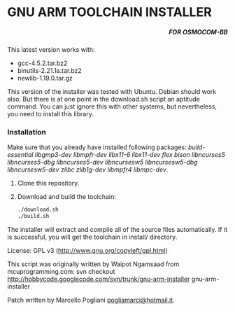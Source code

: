 GNU ARM TOOLCHAIN INSTALLER
===========================
<h5 align="right">FOR OSMOCOM-BB</h5>

This latest version works with: 

 * gcc-4.5.2.tar.bz2
 * binutils-2.21.1a.tar.bz2
 * newlib-1.19.0.tar.gz

This version of the installer was tested with Ubuntu. Debian should work also. But there is at one point in the download.sh script an aptitude command. You can just ignore this with other systems, but nevertheless, you need to install this library.

<h3>Installation</h3>
Make sure that you already have installed following packages: <i>build-essential libgmp3-dev libmpfr-dev libx11-6 libx11-dev flex bison libncurses5 libncurses5-dbg libncurses5-dev libncursesw5 libncursesw5-dbg libncursesw5-dev zlibc zlib1g-dev libmpfr4 libmpc-dev</i>.

1. Clone this repository.

2. Download and build the toolchain:
	```bash
	./download.sh
	./build.sh
	```

The installer will extract and compile all of the source files automatically. If it is successful, you will get the toolchain in install/ directory.

License: 
GPL v3 (http://www.gnu.org/copyleft/gpl.html)

This script was originally written by Waipot Ngamsaad from mcuprogramming.com:
svn checkout http://hobbycode.googlecode.com/svn/trunk/gnu-arm-installer gnu-arm-installer

Patch written by Marcello Pogliani <pogliamarci@hotmail.it>.
